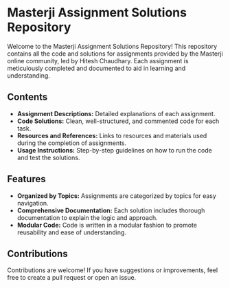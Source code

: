 # Masterji Assignment Solutions Repository

Welcome to the Masterji Assignment Solutions Repository! This repository contains all the code and solutions for assignments provided by the Masterji online community, led by Hitesh Chaudhary. Each assignment is meticulously completed and documented to aid in learning and understanding.

## Contents

- **Assignment Descriptions:** Detailed explanations of each assignment.
- **Code Solutions:** Clean, well-structured, and commented code for each task.
- **Resources and References:** Links to resources and materials used during the completion of assignments.
- **Usage Instructions:** Step-by-step guidelines on how to run the code and test the solutions.

## Features

- **Organized by Topics:** Assignments are categorized by topics for easy navigation.
- **Comprehensive Documentation:** Each solution includes thorough documentation to explain the logic and approach.
- **Modular Code:** Code is written in a modular fashion to promote reusability and ease of understanding.

## Contributions

Contributions are welcome! If you have suggestions or improvements, feel free to create a pull request or open an issue.
